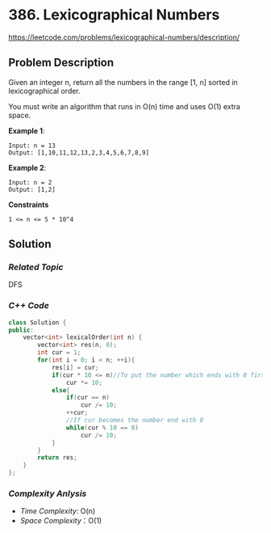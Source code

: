 # 386. Lexicographical Numbers
https://leetcode.com/problems/lexicographical-numbers/description/

## Problem Description

Given an integer n, return all the numbers in the range [1, n] sorted in lexicographical order.

You must write an algorithm that runs in O(n) time and uses O(1) extra space. 


**Example 1**:
```
Input: n = 13
Output: [1,10,11,12,13,2,3,4,5,6,7,8,9]
```
**Example 2**:
```
Input: n = 2
Output: [1,2]
```

**Constraints**
```
1 <= n <= 5 * 10^4
```

## Solution

### _Related Topic_
   DFS

### _C++ Code_
```cpp
class Solution {
public:
    vector<int> lexicalOrder(int n) {
        vector<int> res(n, 0);
        int cur = 1;
        for(int i = 0; i < n; ++i){
            res[i] = cur;
            if(cur * 10 <= n)//To put the number which ends with 0 first. i.e. 1, 10, 100 ...
                cur *= 10;      
            else{
                if(cur == n)
                    cur /= 10;
                ++cur;
                //If cur becomes the number end with 0 
                while(cur % 10 == 0)
                    cur /= 10; 
            }
        }
        return res;
    }
};
```

### _Complexity Anlysis_
- _Time Complexity_: O(n)
- _Space Complexity_：O(1)
